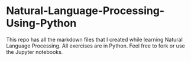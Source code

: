 # Natural-Language-Processing-Using-Python
This repo has all the markdown files that I created while learning Natural Language Processing. All exercises are in Python. Feel free to fork or use the Jupyter notebooks.
